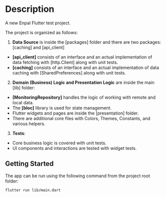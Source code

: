# Description

A new Enpal Flutter test project.

The project is organized as follows:

1. **Data Source** is inside the [packages] folder and there are two packages: [caching] and [api_client]
    
- **[api_client]** consists of an interface and an actual implementation of data fetching with [http.Client] along with unit tests.
- **[caching]** consists of an interface and an actual implementation of data caching with [SharedPreferences] along with unit tests.

2. **Domain (Business) Logic and Presentation Logic** are inside the main [lib] folder:

- **[MonitoringRepository]** handles the logic of working with remote and local data.
- The **[bloc]** library is used for state management.
- Flutter widgets and pages are inside the [presentation] folder.
- There are additional core files with Colors, Themes, Constants, and various helpers.

3. **Tests**:
- Core business logic is covered with unit tests.
- UI components and interactions are tested with widget tests.

## Getting Started

The app can be run using the following command from the project root folder:

```bash
flutter run lib/main.dart
